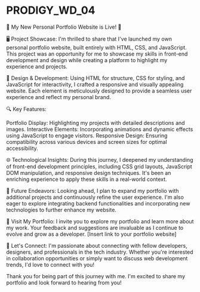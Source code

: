 # PRODIGY_WD_04
🌟 My New Personal Portfolio Website is Live! 🚀

🖥️ Project Showcase:
I'm thrilled to share that I've launched my own personal portfolio website, built entirely with HTML, CSS, and JavaScript. This project was an opportunity for me to showcase my skills in front-end development and design while creating a platform to highlight my experience and projects.

🎨 Design & Development:
Using HTML for structure, CSS for styling, and JavaScript for interactivity, I crafted a responsive and visually appealing website. Each element is meticulously designed to provide a seamless user experience and reflect my personal brand.

🔍 Key Features:

Portfolio Display: Highlighting my projects with detailed descriptions and images.
Interactive Elements: Incorporating animations and dynamic effects using JavaScript to engage visitors.
Responsive Design: Ensuring compatibility across various devices and screen sizes for optimal accessibility.

🌐 Technological Insights:
During this journey, I deepened my understanding of front-end development principles, including CSS grid layouts, JavaScript DOM manipulation, and responsive design techniques. It's been an enriching experience to apply these skills in a real-world context.

🚀 Future Endeavors:
Looking ahead, I plan to expand my portfolio with additional projects and continuously refine the user experience. I'm also eager to explore integrating backend functionalities and incorporating new technologies to further enhance my website.

🔗 Visit My Portfolio:
I invite you to explore my portfolio and learn more about my work. Your feedback and suggestions are invaluable as I continue to evolve and grow as a developer. [Insert link to your portfolio website]

🤝 Let's Connect:
I'm passionate about connecting with fellow developers, designers, and professionals in the tech industry. Whether you're interested in collaboration opportunities or simply want to discuss web development trends, I'd love to connect with you!

Thank you for being part of this journey with me. I'm excited to share my portfolio and look forward to hearing from you!
